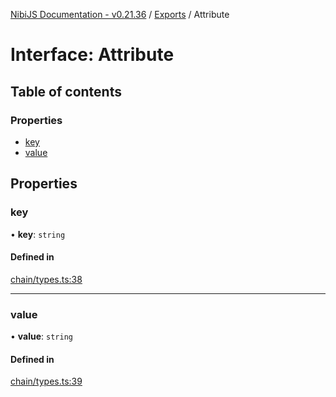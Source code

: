 [NibiJS Documentation - v0.21.36](../intro.md) / [Exports](../modules.md) / Attribute

# Interface: Attribute

## Table of contents

### Properties

- [key](Attribute.md#key)
- [value](Attribute.md#value)

## Properties

### key

• **key**: `string`

#### Defined in

[chain/types.ts:38](https://github.com/NibiruChain/ts-sdk/blob/1045d4d/packages/nibijs/src/chain/types.ts#L38)

---

### value

• **value**: `string`

#### Defined in

[chain/types.ts:39](https://github.com/NibiruChain/ts-sdk/blob/1045d4d/packages/nibijs/src/chain/types.ts#L39)

